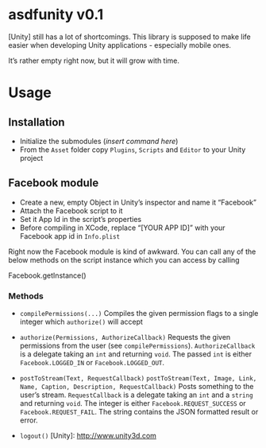 # asdfunity v0.1
[Unity] still has a lot of shortcomings. This library is supposed to make life easier
when developing Unity applications - especially mobile ones.

It’s rather empty right now, but it will grow with time.

# Usage

## Installation
* Initialize the submodules (*insert command here*)
* From the `Asset` folder copy `Plugins`, `Scripts` and `Editor` to your Unity project

## Facebook module
* Create a new, empty Object in Unity’s inspector and name it “Facebook”
* Attach the Facebook script to it
* Set it App Id in the script’s properties
* Before compiling in XCode, replace “[YOUR APP ID]” with your Facebook app id in `Info.plist`

Right now the Facebook module is kind of awkward.
You can call any of the below methods on the script instance which you can access
by calling

  Facebook.getInstance()

### Methods

* `compilePermissions(...)`
  Compiles the given permission flags to a single integer which `authorize()` will accept

* `authorize(Permissions, AuthorizeCallback)`
  Requests the given permissions from the user (see `compilePermissions`).
  `AuthorizeCallback` is a delegate taking an `int` and returning `void`.
  The passed `int` is either `Facebook.LOGGED_IN` or `Facebook.LOGGED_OUT`.

* `postToStream(Text, RequestCallback)`
  `postToStream(Text, Image, Link, Name, Caption, Description, RequestCallback)`
  Posts something to the user’s stream. `RequestCallback` is a delegate taking an `int` and a `string` and returning `void`.
  The integer is either `Facebook.REQUEST_SUCCESS` or `Facebook.REQUEST_FAIL`. The string contains the JSON formatted result or error.

* `logout()`
[Unity]: http://www.unity3d.com
